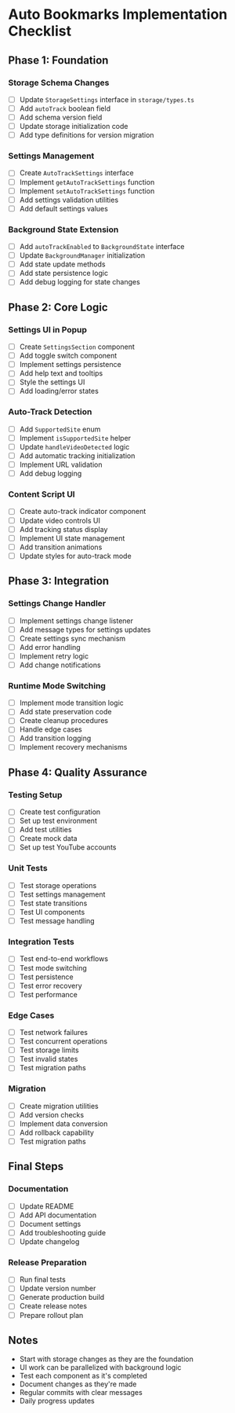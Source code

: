 # Auto Bookmarks Implementation Checklist

## Phase 1: Foundation

### Storage Schema Changes
- [ ] Update `StorageSettings` interface in `storage/types.ts`
- [ ] Add `autoTrack` boolean field
- [ ] Add schema version field
- [ ] Update storage initialization code
- [ ] Add type definitions for version migration

### Settings Management
- [ ] Create `AutoTrackSettings` interface
- [ ] Implement `getAutoTrackSettings` function
- [ ] Implement `setAutoTrackSettings` function
- [ ] Add settings validation utilities
- [ ] Add default settings values

### Background State Extension
- [ ] Add `autoTrackEnabled` to `BackgroundState` interface
- [ ] Update `BackgroundManager` initialization
- [ ] Add state update methods
- [ ] Add state persistence logic
- [ ] Add debug logging for state changes

## Phase 2: Core Logic

### Settings UI in Popup
- [ ] Create `SettingsSection` component
- [ ] Add toggle switch component
- [ ] Implement settings persistence
- [ ] Add help text and tooltips
- [ ] Style the settings UI
- [ ] Add loading/error states

### Auto-Track Detection
- [ ] Add `SupportedSite` enum
- [ ] Implement `isSupportedSite` helper
- [ ] Update `handleVideoDetected` logic
- [ ] Add automatic tracking initialization
- [ ] Implement URL validation
- [ ] Add debug logging

### Content Script UI
- [ ] Create auto-track indicator component
- [ ] Update video controls UI
- [ ] Add tracking status display
- [ ] Implement UI state management
- [ ] Add transition animations
- [ ] Update styles for auto-track mode

## Phase 3: Integration

### Settings Change Handler
- [ ] Implement settings change listener
- [ ] Add message types for settings updates
- [ ] Create settings sync mechanism
- [ ] Add error handling
- [ ] Implement retry logic
- [ ] Add change notifications

### Runtime Mode Switching
- [ ] Implement mode transition logic
- [ ] Add state preservation code
- [ ] Create cleanup procedures
- [ ] Handle edge cases
- [ ] Add transition logging
- [ ] Implement recovery mechanisms

## Phase 4: Quality Assurance

### Testing Setup
- [ ] Create test configuration
- [ ] Set up test environment
- [ ] Add test utilities
- [ ] Create mock data
- [ ] Set up test YouTube accounts

### Unit Tests
- [ ] Test storage operations
- [ ] Test settings management
- [ ] Test state transitions
- [ ] Test UI components
- [ ] Test message handling

### Integration Tests
- [ ] Test end-to-end workflows
- [ ] Test mode switching
- [ ] Test persistence
- [ ] Test error recovery
- [ ] Test performance

### Edge Cases
- [ ] Test network failures
- [ ] Test concurrent operations
- [ ] Test storage limits
- [ ] Test invalid states
- [ ] Test migration paths

### Migration
- [ ] Create migration utilities
- [ ] Add version checks
- [ ] Implement data conversion
- [ ] Add rollback capability
- [ ] Test migration paths

## Final Steps

### Documentation
- [ ] Update README
- [ ] Add API documentation
- [ ] Document settings
- [ ] Add troubleshooting guide
- [ ] Update changelog

### Release Preparation
- [ ] Run final tests
- [ ] Update version number
- [ ] Generate production build
- [ ] Create release notes
- [ ] Prepare rollout plan

## Notes
- Start with storage changes as they are the foundation
- UI work can be parallelized with background logic
- Test each component as it's completed
- Document changes as they're made
- Regular commits with clear messages
- Daily progress updates 